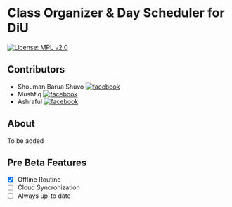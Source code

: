 # Class Organizer & Day Scheduler for DiU
[![License: MPL v2.0](
https://img.shields.io/badge/License-MPL%202.0-green)](https://github.com/cpcincubator/class-planner/)

## Contributors
- Shouman Barua Shuvo [![facebook](https://img.shields.io/badge/follow-facebook-red?style=social&logo=facebook)](https://fb.com/smnshuvo)
- Mushfiq [![facebook](https://img.shields.io/badge/follow-facebook-red?style=social&logo=facebook)](https://fb.com/smnshuvo)
- Ashraful [![facebook](https://img.shields.io/badge/follow-facebook-red?style=social&logo=facebook)](https://fb.com/smnshuvo)

## About 
To be added
## Pre Beta Features
- [x] Offline Routine
- [ ] Cloud Syncronization
- [ ] Always up-to date
